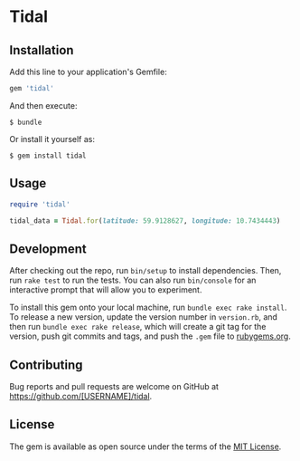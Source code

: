 # Tidal

## Installation

Add this line to your application's Gemfile:

```ruby
gem 'tidal'
```

And then execute:

    $ bundle

Or install it yourself as:

    $ gem install tidal

## Usage

```ruby
require 'tidal'

tidal_data = Tidal.for(latitude: 59.9128627, longitude: 10.7434443)
```

## Development

After checking out the repo, run `bin/setup` to install dependencies. Then, run `rake test` to run the tests. You can also run `bin/console` for an interactive prompt that will allow you to experiment.

To install this gem onto your local machine, run `bundle exec rake install`. To release a new version, update the version number in `version.rb`, and then run `bundle exec rake release`, which will create a git tag for the version, push git commits and tags, and push the `.gem` file to [rubygems.org](https://rubygems.org).

## Contributing

Bug reports and pull requests are welcome on GitHub at https://github.com/[USERNAME]/tidal.

## License

The gem is available as open source under the terms of the [MIT License](https://opensource.org/licenses/MIT).
